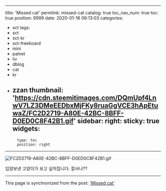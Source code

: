 
---
title: 'Missed cat'
permlink: missed-cat
catalog: true
toc_nav_num: true
toc: true
position: 9999
date: 2020-01-16 06:13:03
categories:
- sct
tags:
- sct
- sct-kr
- sct-freeboard
- mini
- palnet
- liv
- dblog
- cat
- kr
- zzan
thumbnail: 'https://cdn.steemitimages.com/DQmUpf4LnwV7LZ3DMeEEDbxMjFKy8ruaGgVCE3hApEtuwaZ/FC2D2719-A80E-42BC-8BFF-D0ED0C8F42B1.gif'
sidebar:
    right:
        sticky: true
widgets:
    -
        type: toc
        position: right
---


![FC2D2719-A80E-42BC-8BFF-D0ED0C8F42B1.gif](https://cdn.steemitimages.com/DQmUpf4LnwV7LZ3DMeEEDbxMjFKy8ruaGgVCE3hApEtuwaZ/FC2D2719-A80E-42BC-8BFF-D0ED0C8F42B1.gif)

입양보낸 고양이가 보고 싶어집니다. 
잘사나??

- - -

This page is synchronized from the post: ['Missed cat'](https://steemit.com/@kingbit/missed-cat)
